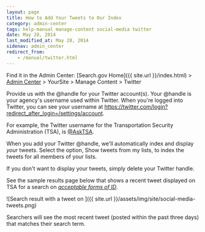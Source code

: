 ```yaml
---
layout: page
title: How to Add Your Tweets to Our Index
category: admin-center
tags: help-manual manage-content social-media twitter
date: May 28, 2014
last_modified_at: May 28, 2014
sidenav: admin_center
redirect_from:
    - /manual/twitter.html
---
```


Find it in the Admin Center: [Search.gov Home]({{ site.url }}/index.html) > [Admin Center](https://search.usa.gov/sites/) > YourSite > Manage Content > Twitter

Provide us with the @handle for your Twitter account(s). Your @handle is your agency's username used within Twitter. When you're logged into Twitter, you can see your username at <https://twitter.com/login?redirect_after_login=/settings/account>.

For example, the Twitter username for the Transportation Security Administration (TSA), is [@AskTSA](https://twitter.com/AskTSA).

When you add your Twitter @handle, we'll automatically index and display *your* tweets. Select the option, Show tweets from my lists, to index the tweets for all members of your lists.

If you don't want to display your tweets, simply delete your Twitter handle.

See the sample results page below that shows a recent tweet displayed on TSA for a search on *[acceptable forms of ID](https://search.usa.gov/search?query=acceptable%20forms%20of%20ID&submit.x=0&submit.y=0&affiliate=tsa.gov)*.

![Search result with a tweet on ]({{ site.url }}/assets/img/site/social-media-tweets.png)

Searchers will see the most recent tweet (posted within the past three days) that matches their search term.